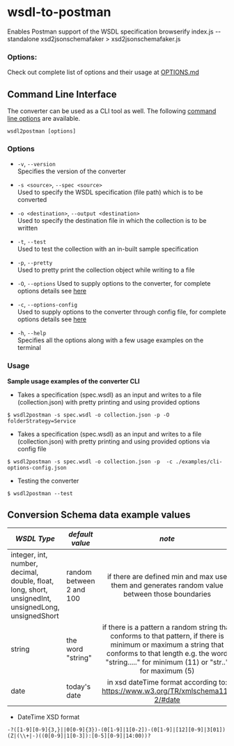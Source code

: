 # wsdl-to-postman

Enables Postman support of the WSDL specification
browserify index.js --standalone xsd2jsonschemafaker > xsd2jsonschemafaker.js

### Options:

Check out complete list of options and their usage at [OPTIONS.md](/OPTIONS.md)

## Command Line Interface

The converter can be used as a CLI tool as well. The following [command line options](#options) are available.

`wsdl2postman [options]`

### Options
- `-v`, `--version`  
  Specifies the version of the converter

- `-s <source>`, `--spec <source>`  
  Used to specify the WSDL specification (file path) which is to be converted

- `-o <destination>`, `--output <destination>`  
  Used to specify the destination file in which the collection is to be written

- `-t`, `--test`  
  Used to test the collection with an in-built sample specification

- `-p`, `--pretty`  
  Used to pretty print the collection object while writing to a file

- `-O`, `--options`
  Used to supply options to the converter, for complete options details see [here](/OPTIONS.md)

- `-c`, `--options-config`  
  Used to supply options to the converter through config file, for complete options details see [here](/OPTIONS.md)

- `-h`, `--help`  
  Specifies all the options along with a few usage examples on the terminal


### Usage

**Sample usage examples of the converter CLI**


- Takes a specification (spec.wsdl) as an input and writes to a file (collection.json) with pretty printing and using provided options
```terminal
$ wsdl2postman -s spec.wsdl -o collection.json -p -O folderStrategy=Service
```

- Takes a specification (spec.wsdl) as an input and writes to a file (collection.json) with pretty printing and using provided options via config file
```terminal
$ wsdl2postman -s spec.wsdl -o collection.json -p  -c ./examples/cli-options-config.json
```

- Testing the converter
```terminal
$ wsdl2postman --test
```


## Conversion Schema data example values


| *WSDL Type* | *default value* | *note* |
| --- | --- | :---: |
| integer, int, number, decimal, double, float, long, short, unsignedInt, unsignedLong, unsignedShort  | random between 2 and 100 | if there are defined min and max use them and generates random value between those boundaries |
| string |   the word "string" | if there is a pattern a random string that conforms to that pattern, if there is minimum or maximum a string that conforms to that length e.g. the word "string....." for minimum (11) or "str.." for maximum (5)  |
| date | today's date | in xsd dateTime format according to: https://www.w3.org/TR/xmlschema11-2/#date |

- DateTime XSD format
```terminal
-?([1-9][0-9]{3,}||0[0-9]{3})-(0[1-9]|1[0-2])-(0[1-9]|[12][0-9]|3[01])(Z|(\\+|-)((0[0-9]|1[0-3]):[0-5][0-9]|14:00))?
```
